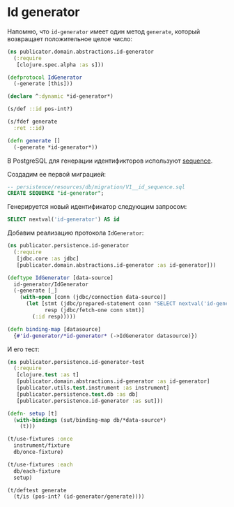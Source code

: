 # Id generator

Напомню, что `id-generator` имеет один метод `generate`, который возвращает
положительное целое число:

```clojure
(ns publicator.domain.abstractions.id-generator
  (:require
   [clojure.spec.alpha :as s]))

(defprotocol IdGenerator
  (-generate [this]))

(declare ^:dynamic *id-generator*)

(s/def ::id pos-int?)

(s/fdef generate
  :ret ::id)

(defn generate []
  (-generate *id-generator*))
```

В PostgreSQL для генерации идентификторов используют
[sequence](https://postgrespro.ru/docs/postgrespro/10/sql-createsequence).

Создадим ее первой миграцией:

```sql
-- persistence/resources/db/migration/V1__id_sequence.sql
CREATE SEQUENCE "id-generator";
```

Генерируется новый идентификатор следующим запросом:
```sql
SELECT nextval('id-generator') AS id
```

Добавим реализацию протокола `IdGenerator`:

```clojure
(ns publicator.persistence.id-generator
  (:require
   [jdbc.core :as jdbc]
   [publicator.domain.abstractions.id-generator :as id-generator]))

(deftype IdGenerator [data-source]
  id-generator/IdGenerator
  (-generate [_]
    (with-open [conn (jdbc/connection data-source)]
      (let [stmt (jdbc/prepared-statement conn "SELECT nextval('id-generator') AS id")
            resp (jdbc/fetch-one conn stmt)]
        (:id resp)))))

(defn binding-map [datasource]
  {#'id-generator/*id-generator* (->IdGenerator datasource)})
```

И его тест:

```clojure
(ns publicator.persistence.id-generator-test
  (:require
   [clojure.test :as t]
   [publicator.domain.abstractions.id-generator :as id-generator]
   [publicator.utils.test.instrument :as instrument]
   [publicator.persistence.test.db :as db]
   [publicator.persistence.id-generator :as sut]))

(defn- setup [t]
  (with-bindings (sut/binding-map db/*data-source*)
    (t)))

(t/use-fixtures :once
  instrument/fixture
  db/once-fixture)

(t/use-fixtures :each
  db/each-fixture
  setup)

(t/deftest generate
  (t/is (pos-int? (id-generator/generate))))
```
